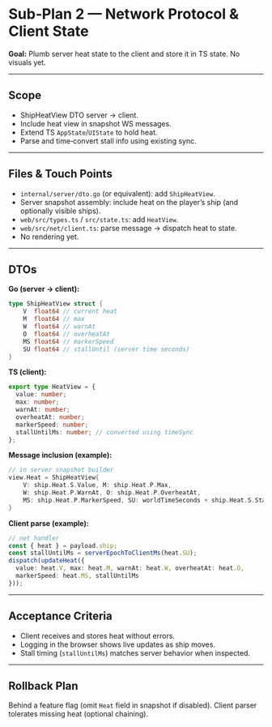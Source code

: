 # Sub‑Plan 2 — Network Protocol & Client State

**Goal:** Plumb server heat state to the client and store it in TS state. No visuals yet.

---

## Scope
- ShipHeatView DTO server → client.
- Include heat view in snapshot WS messages.
- Extend TS `AppState`/`UIState` to hold heat.
- Parse and time‑convert stall info using existing sync.
  
---

## Files & Touch Points
- `internal/server/dto.go` (or equivalent): add `ShipHeatView`.
- Server snapshot assembly: include heat on the player’s ship (and optionally visible ships).
- `web/src/types.ts` / `src/state.ts`: add `HeatView`.
- `web/src/net/client.ts`: parse message → dispatch heat to state.
- No rendering yet.

---

## DTOs

**Go (server → client):**
```go
type ShipHeatView struct {
    V  float64 // current heat
    M  float64 // max
    W  float64 // warnAt
    O  float64 // overheatAt
    MS float64 // markerSpeed
    SU float64 // stallUntil (server time seconds)
}
```

**TS (client):**
```ts
export type HeatView = {
  value: number;
  max: number;
  warnAt: number;
  overheatAt: number;
  markerSpeed: number;
  stallUntilMs: number; // converted using timeSync
};
```

**Message inclusion (example):**
```go
// in server snapshot builder
view.Heat = ShipHeatView{
    V: ship.Heat.S.Value, M: ship.Heat.P.Max,
    W: ship.Heat.P.WarnAt, O: ship.Heat.P.OverheatAt,
    MS: ship.Heat.P.MarkerSpeed, SU: worldTimeSeconds + ship.Heat.S.StallUntilOffset(),
}
```

**Client parse (example):**
```ts
// net handler
const { heat } = payload.ship;
const stallUntilMs = serverEpochToClientMs(heat.SU);
dispatch(updateHeat({
  value: heat.V, max: heat.M, warnAt: heat.W, overheatAt: heat.O,
  markerSpeed: heat.MS, stallUntilMs
}));
```

---

## Acceptance Criteria
- Client receives and stores heat without errors.
- Logging in the browser shows live updates as ship moves.
- Stall timing (`stallUntilMs`) matches server behavior when inspected.

---

## Rollback Plan
Behind a feature flag (omit `Heat` field in snapshot if disabled). Client parser tolerates missing heat (optional chaining).
